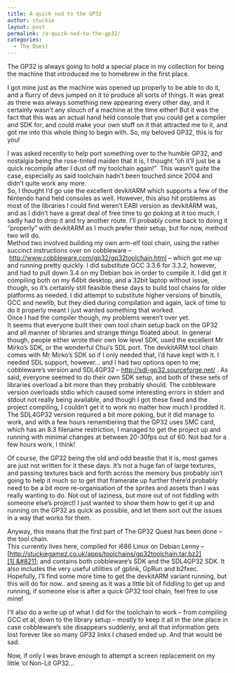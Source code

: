 ```yaml
---
title: A quick nod to the GP32
author: stuckie
layout: post
permalink: /a-quick-nod-to-the-gp32/
categories:
  - The Quest
---
```

The GP32 is always going to hold a special place in my collection for being the machine that introduced me to homebrew in the first place.

I got mine just as the machine was opened up properly to be able to do it, and a flurry of devs jumped on it to produce all sorts of things. It was great as there was always something new appearing every other day, and it certainly wasn&#8217;t any slouch of a machine at the time either! But it was the fact that this was an actual hand held console that you could get a compiler and SDK for, and could make your own stuff on it that attracted me to it, and got me into this whole thing to begin with. So, my beloved GP32, this is for you!

I was asked recently to help port something over to the humble GP32, and nostalgia being the rose-tinted maiden that it is, I thought &#8220;oh it&#8217;ll just be a quick recompile after I dust off my toolchain again!&#8221;  This wasn&#8217;t quite the case, especially as said toolchain hadn&#8217;t been touched since 2004 and didn&#8217;t quite work any more.  
So, I thought I&#8217;d go use the excellent devkitARM which supports a few of the Nintendo hand held consoles as well. However, this also hit problems as most of the libraries I could find weren&#8217;t EABI version as devkitARM was, and as I didn&#8217;t have a great deal of free time to go poking at it too much, I sadly had to drop it and try another route. I&#8217;ll probably come back to doing it &#8220;properly&#8221; with devkitARM as I much prefer their setup, but for now, method two will do.  
Method two involved building my own arm-elf tool chain, using the rather succinct instructions over on cobbleware &#8211; <http://www.cobbleware.com/gp32/gp32toolchain.html> &#8211; which got me up and running pretty quickly. I did substitute GCC 3.3.6 for 3.3.2, however, and had to pull down 3.4 on my Debian box in order to compile it. I did get it compiling both on my 64bit desktop, and a 32bit laptop without issue, though, so it&#8217;s certainly still feasible these days to build tool chains for older platforms as needed. I did attempt to substitute higher versions of binutils, GCC and newlib, but they died during compilation and again, lack of time to do it properly meant I just wanted something that worked.  
Once I had the compiler though, my problems weren&#8217;t over yet.  
It seems that everyone built their own tool chain setup back on the GP32 and all manner of libraries and strange things floated about. In general though, people either wrote their own low level SDK, used the excellent Mr Mirko&#8217;s SDK, or the wonderful Chui&#8217;s SDL port. The devkitARM tool chain comes with Mr Mirko&#8217;s SDK so if I only needed that, I&#8217;d have kept with it. I needed SDL support, however&#8230; and I had two options open to me; cobbleware&#8217;s version and SDL4GP32 &#8211; <http://sdl-gp32.sourceforge.net/> . As said, everyone seemed to do their own SDK setup, and both of these sets of libraries overload a bit more than they probably should. The cobbleware version overloads stdio which caused some interesting errors in stderr and stdout not really being available, and though I got these fixed and the project compiling, I couldn&#8217;t get it to work no matter how much I prodded it. The SDL4GP32 version required a bit more poking, but it did manage to work, and with a few hours remembering that the GP32 uses SMC card, which has an 8.3 filename restriction, I managed to get the project up and running with minimal changes at between 20-30fps out of 60. Not bad for a few hours work, I think!

Of course, the GP32 being the old and odd beastie that it is, most games are just not written for it these days. It&#8217;s not a huge fan of large textures, and passing textures back and forth across the memory bus probably isn&#8217;t going to help it much so to get that framerate up further there&#8217;d probably need to be a bit more re-organisation of the sprites and assets than I was really wanting to do. Not out of laziness, but more out of not fiddling with someone else&#8217;s project! I just wanted to show them how to get it up and running on the GP32 as quick as possible, and let them sort out the issues in a way that works for them.

Anyway, this means that the first part of The GP32 Quest has been done &#8211; the tool chain.  
This currently lives here, compiled for i686 Linux on Debian Lenny &#8211; [http://stuckiegamez.co.uk/apps/toolchains/gp32toolchain.tar.bz2][1] &#8211; and contains both cobbleware&#8217;s SDK and the SDL4GP32 SDK. It also includes the very useful utilities of gplink, GpRun and b2fxec. Hopefully, I&#8217;ll find some more time to get the devkitARM variant running, but this will do for now.. and seeing as it was a little bit of fiddling to get up and running, if someone else is after a quick GP32 tool chain, feel free to use mine!

I&#8217;ll also do a write up of what I did for the toolchain to work &#8211; from compiling GCC et al, down to the library setup &#8211; mostly to keep it all in the one place in case cobbleware&#8217;s site disappears suddenly, and all that information gets lost forever like so many GP32 links I chased ended up. And that would be sad.

Now, if only I was brave enough to attempt a screen replacement on my little &#8216;ol Non-Lit GP32&#8230;

 [1]: http://stuckiegamez.co.uk/apps/toolchains/gp32toolchain.tar.bz2 "http://stuckiegamez.co.uk/apps/toolchains/gp32toolchain.tar.bz2"